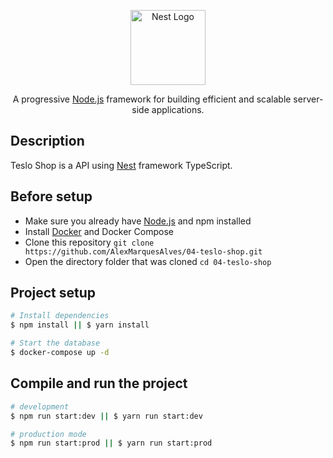 <p align="center">
  <a href="http://nestjs.com/" target="blank"><img src="https://nestjs.com/img/logo-small.svg" width="120" alt="Nest Logo" /></a>
</p>

[circleci-image]: https://img.shields.io/circleci/build/github/nestjs/nest/master?token=abc123def456
[circleci-url]: https://circleci.com/gh/nestjs/nest

  <p align="center">A progressive <a href="http://nodejs.org" target="_blank">Node.js</a> framework for building efficient and scalable server-side applications.</p>
    <p align="center">


## Description

Teslo Shop is a API using [Nest](https://github.com/nestjs/nest) framework TypeScript.

## Before setup
- Make sure you already have [Node.js](https://nodejs.org/)  and npm installed
- Install [Docker](https://www.docker.com/) and Docker Compose
- Clone this repository ```git clone https://github.com/AlexMarquesAlves/04-teslo-shop.git```
- Open the directory folder that was cloned ```cd 04-teslo-shop```

## Project setup

```bash
# Install dependencies
$ npm install || $ yarn install

# Start the database
$ docker-compose up -d
```

## Compile and run the project

```bash
# development
$ npm run start:dev || $ yarn run start:dev

# production mode
$ npm run start:prod || $ yarn run start:prod
```

